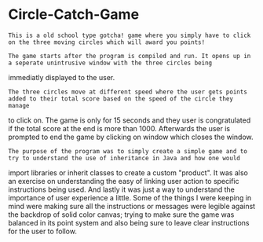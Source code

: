 # Circle-Catch-Game
    This is a old school type gotcha! game where you simply have to click on the three moving circles which will award you points!
    
    The game starts after the program is compiled and run. It opens up in a seperate unintrusive window with the three circles being 
 immediatly displayed to the user.

    The three circles move at different speed where the user gets points added to their total score based on the speed of the circle they manage
to click on. The game is only for 15 seconds and they user is congratulated if the total score at the end is more than 1000. Afterwards 
the user is prompted to end the game by clicking on window which closes the window. 

  
    The purpose of the program was to simply create a simple game and to try to understand the use of inheritance in Java and how one would 
import libraries or inherit classes to create a custom "product". It was also an exercise on understanding the easy of linking user action
to specific instructions being used. And lastly it was just a way to understand the importance of user experience a little. Some of the 
things I were keeping in mind were making sure all the instructions or messages were legible against the backdrop of solid color canvas;
trying to make sure the game was balanced in its point system and also being sure to leave clear instructions for the user to follow.


